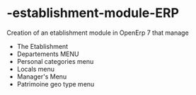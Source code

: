 # -establishment-module-ERP
Creation of an etablishment module in OpenErp 7 that manage 
+ The Etablishment
+ Departements MENU 
+ Personal categories menu
+ Locals menu
+ Manager's Menu
+ Patrimoine geo type menu
